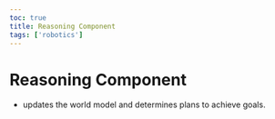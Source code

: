 ```yaml
---
toc: true
title: Reasoning Component
tags: ['robotics']
---
```


# Reasoning Component
- updates the world model and determines plans to achieve goals.



